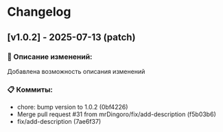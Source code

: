 # Changelog

## [v1.0.2] - 2025-07-13 (patch)

### 📝 Описание изменений:
Добавлена возможность описания изменений

### 📋 Коммиты:
- chore: bump version to 1.0.2 (0bf4226)
- Merge pull request #31 from mrDingoro/fix/add-description (f5b03b6)
- fix/add-description (7ae6f37)

<!-- Предыдущие релизы будут добавлены здесь -->
